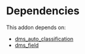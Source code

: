 # Dependencies

This addon depends on:

- [dms_auto_classification](https://github.com/bringout/oca-technical)
- [dms_field](https://github.com/bringout/oca-technical)
